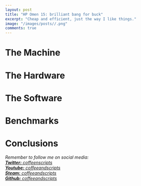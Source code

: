 ```yaml
---
layout: post
title: "HP Omen 15: brilliant bang for buck"
excerpt: "Cheap and efficient, just the way I like things."
image: "/images/posts//.png"
comments: true
---
```


# The Machine

# The Hardware

# The Software

# Benchmarks

# Conclusions

*Remember to follow me on social media:<br/>
[**Twitter:** coffeenscripts](https://twitter.com/coffeenscripts)<br/>
[**Youtube:** coffeeandscripts](https://www.youtube.com/channel/UCdM4qTlyqK74fjghIc-Syew)<br/>
[**Steam:** coffeeandscripts](https://steamcommunity.com/id/coffeeandscripts/)<br/>
[**Github:** coffeeandscripts](https://github.com/coffeeandscripts)*